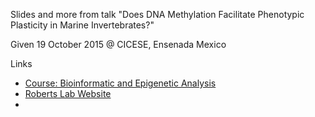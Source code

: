 Slides and more from talk "Does DNA Methylation Facilitate Phenotypic Plasticity in Marine Invertebrates?"

Given 19 October 2015 @ CICESE, Ensenada Mexico

Links

- [Course: Bioinformatic and Epigenetic Analysis]()
- [Roberts Lab Website](robertslab.info)
- 